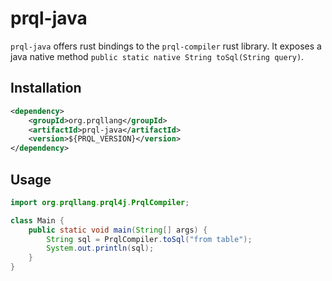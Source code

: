 # prql-java

`prql-java` offers rust bindings to the `prql-compiler` rust library. It
exposes a java native method `public static native String toSql(String query)`.

## Installation

```xml
<dependency>
    <groupId>org.prqllang</groupId>
    <artifactId>prql-java</artifactId>
    <version>${PRQL_VERSION}</version>
</dependency>
```

## Usage

```java
import org.prqllang.prql4j.PrqlCompiler;

class Main {
    public static void main(String[] args) {
        String sql = PrqlCompiler.toSql("from table");
        System.out.println(sql);
    }
}
```

